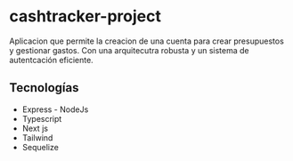 # cashtracker-project
Aplicacion que permite la creacion de una cuenta para crear presupuestos y gestionar gastos.
Con una arquitecutra robusta y un sistema de autentcación eficiente.

## Tecnologías
- Express - NodeJs
- Typescript
- Next js
- Tailwind
- Sequelize

